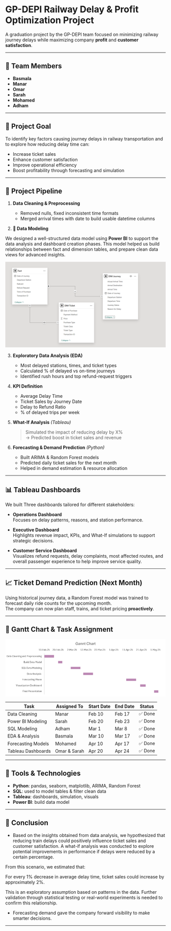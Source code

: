 # GP-DEPI Railway Delay & Profit Optimization Project

A graduation project by the GP-DEPI team focused on minimizing railway journey delays while maximizing company **profit** and **customer satisfaction**.

---

## 👥 Team Members

- **Basmala** 
- **Manar**   
- **Omar**    
- **Sarah**    
- **Mohamed** 
- **Adham**   
---

## 🎯 Project Goal

To identify key factors causing journey delays in railway transportation and to explore how reducing delay time can:

- Increase ticket sales  
- Enhance customer satisfaction  
- Improve operational efficiency  
- Boost profitability through forecasting and simulation

---

## 🚀 Project Pipeline

1. **Data Cleaning & Preprocessing**  
   - Removed nulls, fixed inconsistent time formats  
   - Merged arrival times with date to build usable datetime columns

2. **🧩 Data Modeling**

We designed a well-structured data model using **Power BI** to support the data analysis and dashboard creation phases. This model helped us build relationships between fact and dimension tables, and prepare clean data views for advanced insights.

![Power BI Data Model](Final/DM.PNG)

3. **Exploratory Data Analysis (EDA)**  
   - Most delayed stations, times, and ticket types  
   - Calculated % of delayed vs on-time journeys  
   - Identified rush hours and top refund-request triggers

4. **KPI Definition**  
   - Average Delay Time  
   - Ticket Sales by Journey Date  
   - Delay to Refund Ratio  
   - % of delayed trips per week

5. **What-If Analysis** *(Tableau)*  
   > Simulated the impact of reducing delay by X%  
   > → Predicted boost in ticket sales and revenue

6. **Forecasting & Demand Prediction** *(Python)*  
   - Built ARIMA & Random Forest models  
   - Predicted daily ticket sales for the next month  
   - Helped in demand estimation & resource allocation

---

## 📊 Tableau Dashboards

We built Three dashboards tailored for different stakeholders:

- **Operations Dashboard**  
  Focuses on delay patterns, reasons, and station performance.

- **Executive Dashboard**  
  Highlights revenue impact, KPIs, and What-If simulations to support strategic decisions.

-  **Customer Service Dashboard**  
  Visualizes refund requests, delay complaints, most affected routes, and overall passenger experience to help improve service quality.

---

## 📈 Ticket Demand Prediction (Next Month)

Using historical journey data, a Random Forest model was trained to forecast daily ride counts for the upcoming month.  
The company can now plan staff, trains, and ticket pricing **proactively**.

---

## 📅 Gantt Chart & Task Assignment

![Gantt Chart](Final/Gannt_Chart.PNG)

| Task                    | Assigned To | Start Date | End Date   | Status     |
|-------------------------|-------------|------------|------------|------------|
| Data Cleaning           | Manar       | Feb 10     | Feb 17     | ✅ Done     |
| Power BI  Modeling      | Sarah       | Feb 20     | Feb 23     | ✅ Done     |
| SQL Modeling            | Adham       | Mar 1      | Mar 8      | ✅ Done     |
| EDA & Analysis          | Basmala     | Mar 10     | Mar 17     | ✅ Done     |
| Forecasting Models      | Mohamed     | Apr 10     | Apr 17     | ✅ Done     |
| Tableau Dashboards      | Omar & Sarah| Apr 20     | Apr 24     | ✅ Done     |

---


## 🧠 Tools & Technologies

- **Python**: pandas, seaborn, matplotlib, ARIMA, Random Forest  
- **SQL**: used to model tables & filter clean data  
- **Tableau**: dashboards, simulation, visuals  
- **Power BI**: build data model

---

## 🏁 Conclusion

- Based on the insights obtained from data analysis, we hypothesized that reducing train delays could positively influence ticket sales and customer satisfaction. A what-if analysis was conducted to explore potential improvements in performance if delays were reduced by a certain percentage.

From this scenario, we estimated that:

For every 1% decrease in average delay time, ticket sales could increase by approximately 2%.

This is an exploratory assumption based on patterns in the data. Further validation through statistical testing or real-world experiments is needed to confirm this relationship.


- Forecasting demand gave the company forward visibility to make smarter decisions.

---
